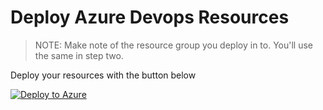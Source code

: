 # Deploy Azure Devops Resources

>NOTE: Make note of the resource group you deploy in to. You'll use the same in step two.

Deploy your resources with the button below

[![Deploy to Azure](https://azuredeploy.net/deploybutton.png)](https://azuredeploy.net/)
